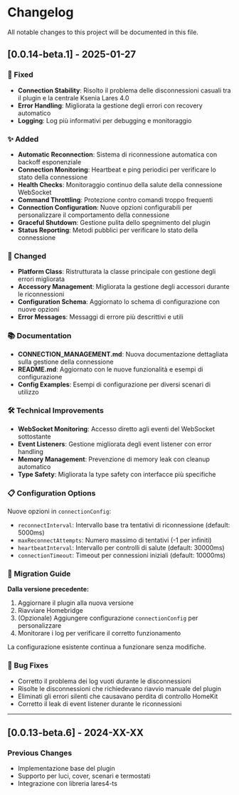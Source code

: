 # Changelog

All notable changes to this project will be documented in this file.

## [0.0.14-beta.1] - 2025-01-27

### 🔧 Fixed
- **Connection Stability**: Risolto il problema delle disconnessioni casuali tra il plugin e la centrale Ksenia Lares 4.0
- **Error Handling**: Migliorata la gestione degli errori con recovery automatico
- **Logging**: Log più informativi per debugging e monitoraggio

### ✨ Added
- **Automatic Reconnection**: Sistema di riconnessione automatica con backoff esponenziale
- **Connection Monitoring**: Heartbeat e ping periodici per verificare lo stato della connessione
- **Health Checks**: Monitoraggio continuo della salute della connessione WebSocket
- **Command Throttling**: Protezione contro comandi troppo frequenti
- **Connection Configuration**: Nuove opzioni configurabili per personalizzare il comportamento della connessione
- **Graceful Shutdown**: Gestione pulita dello spegnimento del plugin
- **Status Reporting**: Metodi pubblici per verificare lo stato della connessione

### 🔄 Changed
- **Platform Class**: Ristrutturata la classe principale con gestione degli errori migliorata
- **Accessory Management**: Migliorata la gestione degli accessori durante le riconnessioni
- **Configuration Schema**: Aggiornato lo schema di configurazione con nuove opzioni
- **Error Messages**: Messaggi di errore più descrittivi e utili

### 📚 Documentation
- **CONNECTION_MANAGEMENT.md**: Nuova documentazione dettagliata sulla gestione della connessione
- **README.md**: Aggiornato con le nuove funzionalità e esempi di configurazione
- **Config Examples**: Esempi di configurazione per diversi scenari di utilizzo

### 🛠️ Technical Improvements
- **WebSocket Monitoring**: Accesso diretto agli eventi del WebSocket sottostante
- **Event Listeners**: Gestione migliorata degli event listener con error handling
- **Memory Management**: Prevenzione di memory leak con cleanup automatico
- **Type Safety**: Migliorata la type safety con interfacce più specifiche

### 📋 Configuration Options

Nuove opzioni in `connectionConfig`:
- `reconnectInterval`: Intervallo base tra tentativi di riconnessione (default: 5000ms)
- `maxReconnectAttempts`: Numero massimo di tentativi (-1 per infiniti)
- `heartbeatInterval`: Intervallo per controlli di salute (default: 30000ms)
- `connectionTimeout`: Timeout per connessioni iniziali (default: 10000ms)

### 🔄 Migration Guide

**Dalla versione precedente:**
1. Aggiornare il plugin alla nuova versione
2. Riavviare Homebridge
3. (Opzionale) Aggiungere configurazione `connectionConfig` per personalizzare
4. Monitorare i log per verificare il corretto funzionamento

La configurazione esistente continua a funzionare senza modifiche.

### 🐛 Bug Fixes
- Corretto il problema dei log vuoti durante le disconnessioni
- Risolte le disconnessioni che richiedevano riavvio manuale del plugin
- Eliminati gli errori silenti che causavano perdita di controllo HomeKit
- Corretto il leak di event listener durante le riconnessioni

---

## [0.0.13-beta.6] - 2024-XX-XX

### Previous Changes
- Implementazione base del plugin
- Supporto per luci, cover, scenari e termostati
- Integrazione con libreria lares4-ts